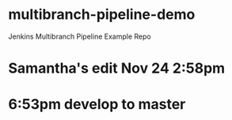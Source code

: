 # multibranch-pipeline-demo
Jenkins Multibranch Pipeline Example Repo 
# Samantha's edit Nov 24 2:58pm
# 6:53pm develop to master
